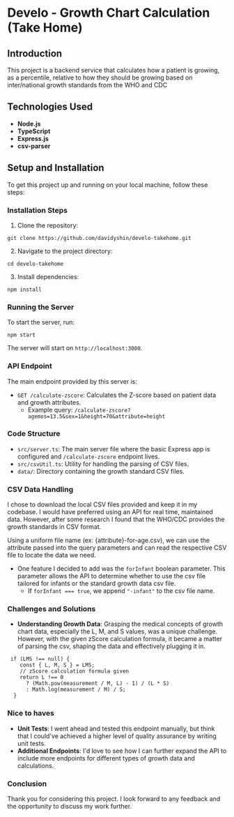 # Develo - Growth Chart Calculation (Take Home)

## Introduction
This project is a backend service that calculates how a patient is growing, as a percentile, relative to how they should be growing based on inter/national growth standards from the WHO and CDC

## Technologies Used
- **Node.js**
- **TypeScript**
- **Express.js**
- **csv-parser**

## Setup and Installation
To get this project up and running on your local machine, follow these steps:


### Installation Steps
1. Clone the repository:
```
git clone https://github.com/davidyshin/develo-takehome.git
```

2. Navigate to the project directory:
```
cd develo-takehome
```
3. Install dependencies:
```
npm install
```

### Running the Server
To start the server, run:
```
npm start
```

The server will start on `http://localhost:3000`.

### API Endpoint
The main endpoint provided by this server is:

- `GET /calculate-zscore`: Calculates the Z-score based on patient data and growth attributes.
  - Example query: 
   `/calculate-zscore?agemos=13.5&sex=1&height=70&attribute=height`

### Code Structure
- `src/server.ts`: The main server file where the basic Express app is configured and `/calculate-zscore` endpoint lives.
- `src/csvUtil.ts`: Utility for handling the parsing of CSV files.
- `data/`: Directory containing the growth standard CSV files.


### CSV Data Handling
I chose to download the local CSV files provided and keep it in my codebase. I would have preferred using an API for real time, maintained data. However, after some research I found that the WHO/CDC provides the growth standards in CSV format. 

Using a uniform file name (ex: {attribute}-for-age.csv), we can use the attribute passed into the query parameters and can read the respective CSV file to locate the data we need.

- One feature I decided to add was the `forInfant` boolean parameter. This parameter allows the API to determine whether to use the csv file tailored for infants or the standard growth data csv file.
  - If `forInfant === true`, we append `"-infant"` to the csv file name.


### Challenges and Solutions
- **Understanding Growth Data**: Grasping the medical concepts of growth chart data, especially the L, M, and S values, was a unique challenge. However, with the given zScore calculation formula, it became a matter of parsing the csv, shaping the data and effectively plugging it in.

```
 if (LMS !== null) {
    const { L, M, S } = LMS;
    // zScore calculation formula given
    return L !== 0
      ? (Math.pow(measurement / M, L) - 1) / (L * S)
      : Math.log(measurement / M) / S;
  }
```

### Nice to haves
- **Unit Tests**: I went ahead and tested this endpoint manually, but think that I could've achieved a higher level of quality assurance by writing unit tests.
- **Additional Endpoints**: I'd love to see how I can further expand the API to include more endpoints for different types of growth data and calculations.

### Conclusion
Thank you for considering this project. I look forward to any feedback and the opportunity to discuss my work further.
